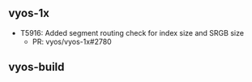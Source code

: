 ## vyos-1x
- T5916: Added segment routing check for index size and SRGB size
   - PR: vyos/vyos-1x#2780


## vyos-build

